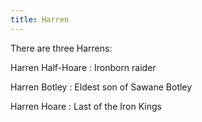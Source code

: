 ```yaml
---
title: Harren
---
```


There are three Harrens:

Harren Half-Hoare : Ironborn raider

Harren Botley : Eldest son of Sawane Botley

Harren Hoare : Last of the Iron Kings


